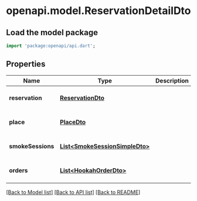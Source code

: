 # openapi.model.ReservationDetailDto

## Load the model package
```dart
import 'package:openapi/api.dart';
```

## Properties
Name | Type | Description | Notes
------------ | ------------- | ------------- | -------------
**reservation** | [**ReservationDto**](ReservationDto.md) |  | [optional] [default to null]
**place** | [**PlaceDto**](PlaceDto.md) |  | [optional] [default to null]
**smokeSessions** | [**List&lt;SmokeSessionSimpleDto&gt;**](SmokeSessionSimpleDto.md) |  | [optional] [default to []]
**orders** | [**List&lt;HookahOrderDto&gt;**](HookahOrderDto.md) |  | [optional] [default to []]

[[Back to Model list]](../README.md#documentation-for-models) [[Back to API list]](../README.md#documentation-for-api-endpoints) [[Back to README]](../README.md)


